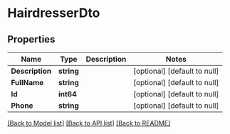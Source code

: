 # HairdresserDto

## Properties
Name | Type | Description | Notes
------------ | ------------- | ------------- | -------------
**Description** | **string** |  | [optional] [default to null]
**FullName** | **string** |  | [optional] [default to null]
**Id** | **int64** |  | [optional] [default to null]
**Phone** | **string** |  | [optional] [default to null]

[[Back to Model list]](../README.md#documentation-for-models) [[Back to API list]](../README.md#documentation-for-api-endpoints) [[Back to README]](../README.md)


